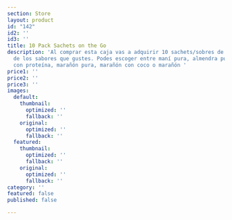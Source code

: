 ```yaml
---
section: Store
layout: product
id: "142"
id2: ''
id3: ''
title: 10 Pack Sachets on the Go
description: 'Al comprar esta caja vas a adquirir 10 sachets/sobres de mantequillas
  de los sabores que gustes. Podes escoger entre maní pura, almendra pura, almendra
  con proteína, marañón pura, marañón con coco o marañón '
price1: ''
price2: ''
price3: ''
images:
  default:
    thumbnail:
      optimized: ''
      fallback: ''
    original:
      optimized: ''
      fallback: ''
  featured:
    thumbnail:
      optimized: ''
      fallback: ''
    original:
      optimized: ''
      fallback: ''
category: ''
featured: false
published: false

---
```

